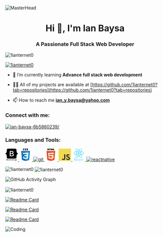 ![MasterHead](https://www.shootdartsolutions.com/img/service/web-design.gif)

<h1 align="center">Hi 👋, I'm Ian Baysa</h1>
<h3 align="center">A Passionate Full Stack Web Developer</h3>

<p align="left"> <img src="https://komarev.com/ghpvc/?username=1ianternet0&label=Profile%20views&color=0e75b6&style=flat" alt="1ianternet0" /> </p>

<p align="left"> <a href="https://github.com/ryo-ma/github-profile-trophy"><img src="https://github-profile-trophy.vercel.app/?username=1ianternet0" alt="1ianternet0" /></a> </p>

- 🌱 I’m currently learning **Advance full stack web development**

- 👨‍💻 All of my projects are available at [https://github.com/1ianternet0?tab=repositories](https://github.com/1ianternet0?tab=repositories)

- 📫 How to reach me **ian_y.baysa@yahoo.com**

<h3 align="left">Connect with me:</h3>
<p align="left">
<a href="https://linkedin.com/in/ian-baysa-6b5860239/" target="blank"><img align="center" src="https://raw.githubusercontent.com/rahuldkjain/github-profile-readme-generator/master/src/images/icons/Social/linked-in-alt.svg" alt="ian-baysa-6b5860239/" height="30" width="40" /></a>
</p>

<h3 align="left">Languages and Tools:</h3>
<p align="left"> <a href="https://getbootstrap.com" target="_blank" rel="noreferrer"> <img src="https://raw.githubusercontent.com/devicons/devicon/master/icons/bootstrap/bootstrap-plain-wordmark.svg" alt="bootstrap" width="40" height="40"/> </a> <a href="https://www.w3schools.com/css/" target="_blank" rel="noreferrer"> <img src="https://raw.githubusercontent.com/devicons/devicon/master/icons/css3/css3-original-wordmark.svg" alt="css3" width="40" height="40"/> </a> <a href="https://git-scm.com/" target="_blank" rel="noreferrer"> <img src="https://www.vectorlogo.zone/logos/git-scm/git-scm-icon.svg" alt="git" width="40" height="40"/> </a> <a href="https://www.w3.org/html/" target="_blank" rel="noreferrer"> <img src="https://raw.githubusercontent.com/devicons/devicon/master/icons/html5/html5-original-wordmark.svg" alt="html5" width="40" height="40"/> </a> <a href="https://developer.mozilla.org/en-US/docs/Web/JavaScript" target="_blank" rel="noreferrer"> <img src="https://raw.githubusercontent.com/devicons/devicon/master/icons/javascript/javascript-original.svg" alt="javascript" width="40" height="40"/> </a> <a href="https://reactjs.org/" target="_blank" rel="noreferrer"> <img src="https://raw.githubusercontent.com/devicons/devicon/master/icons/react/react-original-wordmark.svg" alt="react" width="40" height="40"/> </a> <a href="https://reactnative.dev/" target="_blank" rel="noreferrer"> <img src="https://reactnative.dev/img/header_logo.svg" alt="reactnative" width="40" height="40"/> </a> </p>

<p><img align="left" src="https://github-readme-stats.vercel.app/api/top-langs?username=1ianternet0&show_icons=true&locale=en&layout=compact" alt="1ianternet0" /></p>

<p>&nbsp;<img align="center" src="https://github-readme-stats.vercel.app/api?username=1ianternet0&show_icons=true&locale=en" alt="1ianternet0" /></p>

![GitHub Activity Graph](https://activity-graph.herokuapp.com/graph?username=1ianternet0)
<p><img align="center" src="https://github-readme-streak-stats.herokuapp.com/?user=1ianternet0&" alt="1ianternet0" /></p>

[![Readme Card](https://github-readme-stats.vercel.app/api/pin/?username=1ianternet0&repo=Sprint-Challenge--Advanced-CSS&theme=yeblu)](https://github.com/1ianternet0/Sprint-Challenge--Advanced-CSS)

[![Readme Card](https://github-readme-stats.vercel.app/api/pin/?username=1ianternet0&repo=Sprint-Challenge--User-Interface&theme=yeblu)](https://github.com/1ianternet0/Sprint-Challenge--User-Interface)

[![Readme Card](https://github-readme-stats.vercel.app/api/pin/?username=1ianternet0&repo=Preprocessing-II&theme=yeblu)](https://github.com/1ianternet0/Preprocessing-II)

<img align="left" alt="Coding" width="400" src="https://cdn.dribbble.com/users/1162077/screenshots/3848914/programmer.gif">

